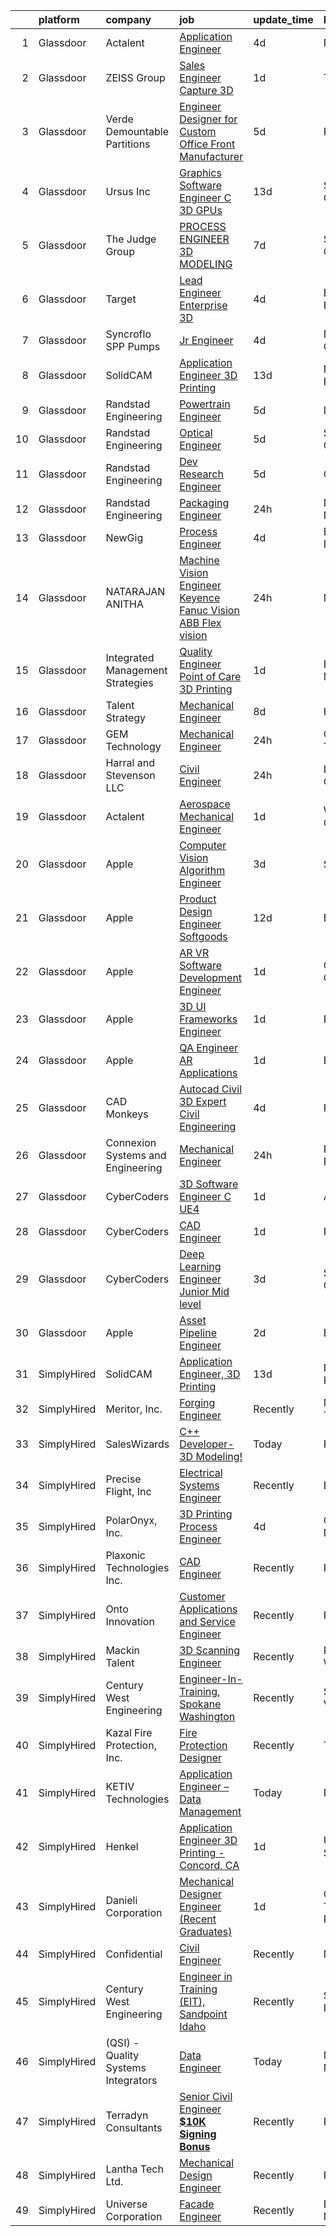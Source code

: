 

|    | platform    | company                             | job                                                                                                                                                                                                                                                                                                                                                                                                                                                                                                                                                                                                                                                                                                                                                                                                                                                                                                                                                                                                                                                                                                                                                                                                                                                                                                                                                                                                                  | update_time   | location               |
|---:|:------------|:------------------------------------|:---------------------------------------------------------------------------------------------------------------------------------------------------------------------------------------------------------------------------------------------------------------------------------------------------------------------------------------------------------------------------------------------------------------------------------------------------------------------------------------------------------------------------------------------------------------------------------------------------------------------------------------------------------------------------------------------------------------------------------------------------------------------------------------------------------------------------------------------------------------------------------------------------------------------------------------------------------------------------------------------------------------------------------------------------------------------------------------------------------------------------------------------------------------------------------------------------------------------------------------------------------------------------------------------------------------------------------------------------------------------------------------------------------------------|:--------------|:-----------------------|
|  1 | Glassdoor   | Actalent                            | [Application Engineer](https://www.glassdoor.com/partner/jobListing.htm?pos=128&ao=1110586&s=58&guid=00000182aa9d284dad893fb288f369b1&src=GD_JOB_AD&t=SR&vt=w&ea=1&cs=1_f9bbbd2b&cb=1660719802857&jobListingId=1008069385742&cpc=7F6F94E2229B3AB5&jrtk=3-0-1gal9qa3ojflq801-1gal9qa45haqh800-6c4d7a659804d311--6NYlbfkN0ChYVx_I3yfZ_JDY3EFoivtqvi_stwnZ_kRt8Dowt_l_d1ydueao4NE-oUleRJ4yhiljLXoiEJTIREOz70tyKGh7ptnn1O60egI9KsPrliNH6r7NLU52GsUt6_Q6Qwy17LUXZNjXXpwJORao0Mnv5bcq4ifDFGfmTi9Rskgx5zI4KDEjPHnLXW0QO2BkjqjwlgSWeLe1JcTfb-mdLTtgq6JN34ADE3ONIlpKhaUiE489g7d2CF_dVrz04xhMvoN9_MeensZiirnfRPe6QhijzpJZNTxh3jAm9lf-VDAa89a2Q-Z1IA9D-WemTMZ5bLa9Nht077zYx1QUdDlhxGYmNtuFUFpJ7WbASMaLly5OUZqvro_HQdike35xYqtjlpK3s9Rory5BylYx7eHig6bC8fmY76KrZAuoEGkbua9mkHzO1aoiZWJmHYmRAIvCPCsOZM2pegrwLrcPff6A61EH83BMv_E-CAXGmMfgFArr9wm7YHyBSpnl6b7Y_s5emfq92JKdKVpdjaPnf5-RM4_EHxa9XDFL4MvI_kepA6hZjoe-h17tBF-UMSSmsexXN0YTWu8Ge-U1HFTG1VoDry59cOaK4ZwDGVf7Ec1_cGGiMsyiVgse5bWkgn-d5fOamJZPBLGt-RpyTFOuZkUDS1ys3CA-KKM1RfAoXoH8IimDAVCxpZ-F__w6gdd7kgcwXgTOcRRPqfXyumnNNZZntl-fmgMtVRLGCOC0a_0oVXR-OrxkJE5PTta60N3wSjU6Joq7FGWJZuVoc6CKgenbQkemEUF8U65ixJZNRAN2SoT4gIM4iNgPdB5056y7BcIN7HXIWVHH3BLj-RcdBP8_gfSxhxT347Hcf_pTgQV0FGR9pUdg95asHyvC2YToajbwI21F83UBadrGxfFTCH6nTPImzg4BLD98oUXDC1NHbcUUsT2jRqZIlGzGarfIi6rCU9quBY3qmpyR-OG73vdtGVGM8MLdIy7l4aewks%3D)                                                        | 4d            | Novi, MI               |
|  2 | Glassdoor   | ZEISS Group                         | [Sales Engineer  Capture 3D](https://www.glassdoor.com/partner/jobListing.htm?pos=113&ao=1110586&s=58&guid=00000182aa9d284dad893fb288f369b1&src=GD_JOB_AD&t=SR&vt=w&cs=1_96bfa9f5&cb=1660719802856&jobListingId=1008072225915&cpc=8795CF9063CD573D&jrtk=3-0-1gal9qa3ojflq801-1gal9qa45haqh800-779b7f099bff8094--6NYlbfkN0APGjrfuLgE7GmOqvlNb-vrbT_Hjdj5DhKxRQaYk8SXBnmOwZaoUr917AJKcF3O52uWrXQgTSbrQDq1KBEmknIRGWIISe7kk4P_2P3BNWOElEeReM4WbMI_AfjcfOvnrpX_QCCmVXh5iLkwprkLHYu9MPmjCrf0FwUkUD-w08VQ0r7e_CBzl_FO-W4bdW0hyeGsjmDvcjyI0m4jO1OK56_y928Rvmb7frQLjtholc7kaM5K1Ou26REdDyBK0O-Gxoo3-oCf0Lf2oeaaSc6BWxd2B4Ay0CVkAsvf7lxzYJp7Gf3tifkGwqg7carO3AkMWko-4D7XTX_VOzp4QkR80WD4mSbj7XEo1F70WrNMoFIZIbIyWIo1pxiWoveUZq-7Eo7znCepQLRJ013Nh_IwJW05GMXvOlUFPk0AYUqRnej2ltlfuvgO41qfYv6Lp5wO1ce2OMqZ6GQGsvgxOg6qaU8YXcnygluIWXMBscbiOZ0nFEN8M4sJZ4lx7ClY8hVKm4X5Ir8YHr8-Bg5-d2haWXiXJng2r-_xQxC7Ho9CYK73bzYd4cMNpDHBU9j5HEgsr7E3KtBwWS7CLrmDA9DsF_byTmYWZyidRckRUlKCId-jBcZoBT8DxvG_PjMijiivMBweH-s_tNdu1w%3D%3D)                                                                                                                                                                                                                                                                                                                                                                                                         | 1d            | Temple, TX             |
|  3 | Glassdoor   | Verde Demountable Partitions        | [Engineer Designer for Custom Office Front Manufacturer](https://www.glassdoor.com/partner/jobListing.htm?pos=105&ao=1110586&s=58&guid=00000182aa9d284dad893fb288f369b1&src=GD_JOB_AD&t=SR&vt=w&ea=1&cs=1_6df4fa2c&cb=1660719802855&jobListingId=1008066916267&cpc=BFE8C4BF51BDD557&jrtk=3-0-1gal9qa3ojflq801-1gal9qa45haqh800-c4feb55d1a32ec75--6NYlbfkN0AtR68e5gWpPxoovZgA7Udo-dcymoK0NpHFMpIgh7LYz-wzErHSXLxgoPi-3bu26k7Jzt8L4H7IQM6FId_5_o7pjQhjBhu7dLSo3MtBYKjKXCPzVCYTrxnEcJkO5J_MPYKNWNPD24YzE7aoOudi0F95sk9UIQbq343oj7RNfNb3ySr3DAu3vsOImmzTC8rdXwxfPGWt668ctvzAHtjMHO8lnI7KQupEgj1XVMuZGqj50CZ-DSRDVYkzu31Gto91QHue8G07hJnhfBaqwSqhpLZIIFcZ3SjzZOlY8qNiBpajpDN-E9dc7yRny8oT4ge-iq8a0jeKLZG4AVsiia0gt_XN4WvL_rerLcAXT3-6sCaEASaFLxhz2w8LApKVOBJRjwawJO8b20GU8q4Q-ospIjwBNgY4Asd9EUHMaDHtWE2JZQ-rRK91csSl38EZeLWZj1U0yEHf_IiPZTy4l_e7dad8B0Taujh53UNtF-y6q5GePLnH5eJC7zYk2tW-tS2dGnSkcwS3LnRdTQ%3D%3D)                                                                                                                                                                                                                                                                                                                                                                                                                                                                                                        | 5d            | Remote                 |
|  4 | Glassdoor   | Ursus  Inc                          | [Graphics Software Engineer   C     3D  GPUs](https://www.glassdoor.com/partner/jobListing.htm?pos=125&ao=1110586&s=58&guid=00000182aa9d284dad893fb288f369b1&src=GD_JOB_AD&t=SR&vt=w&ea=1&cs=1_198c7540&cb=1660719802857&jobListingId=1008050504523&cpc=FA84DF7EA1EC2398&jrtk=3-0-1gal9qa3ojflq801-1gal9qa45haqh800-488ba15c60098db0--6NYlbfkN0CT8vBT9H5mqECx2dfLV_FONLPDKpIRssxVwtj05Tmm4rA5I0VNOPdM1oYsK66ov5oeU1vn-T2BI5OAKh8JRKFzz5qvhDXBk1Fd224Snl-7xmF9jigCrpQgu2BwJ0PkpR8F8YAQGm0Rn96PN2pKY_0dv6dVbqAar2kHk90iKMuD6ieW7FjjCp8CXiQ6xcV_aYwqHxahisbQ_9Wa-dGkN7M8ai9pWuIyJJ1R9qXfivkZ1VYj-9TpRz7xCVMvbIG1E06zg-KL1ql0qMN8nsrRVqS6PttteKKVKWB_Kbav4jGRTM2WvAgw-gbqPycPF0slLFowMQvJ-_GW0lZURrsKCJtGurlPJTj9AqTA8dHVQEWWiR-hcoHmlaAmgNBgjX72Os0SeMlPMjrISAx2lKw-WglwtIUBYKTSrXsaxZ2nwFhmFYNuopaGEX5sNp7VQ2-xqYH15T8Eu8_wya8j9U06GBpeRBd149eB9BXKK3559gaZMv4EMHB_EClfRRr-meWl1q24sNF2v_I65pJmAr3L_PVYhGGoqwLepdQKZyEv25Z0hcvCCOUfpIE6Hp6pcfTKLMVFh7BelmAyNN0GwFM7_tD6lH8N-lqif4nRHRjodiByNfZpbSE8iPwGgw2fAQVs1KAWCWLOCFm2LvK8kjB3jVTu9gsfuJm_Evhlhq38ycNPFW17HYqG3EOBXYU_XiSlTzxozVdWrcXJhh7Yilk0FIMIZhh_M7jenuivMW0pl4vwnYrWp2efxfnbi06xGd_xyrXCCnyIiRlyROxsr_0bHvqIi671Y405O54qU1GH4Bv7nKhHZE4vChlfbla_eIBEr2R4Tv4trj3jouTmB2hBjOW6NxR2a4sTPKUYXrDGS-TA6TjeRLsc0j6TbeuxKfkaYuBoRGmUKjWOPMZtk4rzz1CgbEv7htr2cHQ2a4Q6qS4BPDNCoCJ1woVBvnSbDg6n-zN8KoQ6T7y14BTnpbCb53Cv3VdpROVv_PkBbjL-t0xDkS5U2Yjt7Xthey5j0nXjh0U%3D) | 13d           | Sunnyvale, CA          |
|  5 | Glassdoor   | The Judge Group                     | [PROCESS ENGINEER   3D MODELING](https://www.glassdoor.com/partner/jobListing.htm?pos=127&ao=1110586&s=58&guid=00000182aa9d284dad893fb288f369b1&src=GD_JOB_AD&t=SR&vt=w&cs=1_114b1f85&cb=1660719802857&jobListingId=1008062114923&cpc=F41FEAB56D215062&jrtk=3-0-1gal9qa3ojflq801-1gal9qa45haqh800-5a8886d84373d25c--6NYlbfkN0A7x-n0hrtbZSjJYb0NGaUz1soGATkHnGK52OUpcfWH9ohRnkX93QYXMKyxWjrEh6dUt3bSlpdZLVcpIoo3zS7aZQftpvd5RDoA2kXYli-mwloPVzGy4FmsCrHeAAz-Up0dfkHJ7LuttWpgFAS3anwbRfNnrnwBGJmu1FcAxjR0PS4bM6j-_RauERDmXSgZnOlmdCTfmxl0HgzeCGt_DFRupHGOBGzx4dpY8ov1-8EIG9f_7aCV-n641OblS0lbmE1mscQZNj8uUjMfsiQhdo-B-90-kyhQRAJTQwbUXkZuarXwx0RLHjgC-FQCc7egFtLIzCZXbFIp-nLgwPKeewJQZdYFPdqn-R150TmD4hHk6bi_tWo49ufxS02eLPVWr2TZJyp22j78LuSvEBUD2Ml-Dpz_WVFcOYW_keI3dnhYaDhCjVF_LCxxKNgh3z5l7eTa_6_3Fr4mOzwIYGokR9I9B2gGgm4x-R7Tqp1_w_8UGTflqx0NywN_xG42KpHC1HNQgtpSnKT9jjrfx_zcVqDhxn_Tep_glJSq-D2zHvNH-Yi4qxFr_V4qtwjHC2wPbMRDF1bEHpkqbw%3D%3D)                                                                                                                                                                                                                                                                                                                                                                                                                                                                     | 7d            | Sacramento, CA         |
|  6 | Glassdoor   | Target                              | [Lead Engineer   Enterprise 3D](https://www.glassdoor.com/partner/jobListing.htm?pos=106&ao=1110586&s=58&guid=00000182aa9d284dad893fb288f369b1&src=GD_JOB_AD&t=SR&vt=w&cs=1_46b9cc11&cb=1660719802855&jobListingId=1008069146475&cpc=7E69D0A57279CD4B&jrtk=3-0-1gal9qa3ojflq801-1gal9qa45haqh800-3992d1fb8ab91c66--6NYlbfkN0AgONBeCfCTVljpwzR96jFX3mtyFC--n153CYnqiKkqIbEzGownH_L0_wgVvmdp1a0UCKt7E4BCK2dbF5cSy_IXG3Uiy2bw4-zcr0ryoOsVIvCOYGO0C6egkpXSYG4ZMXJvaW4PqXTb70dbGapyVsY24NyPej7AAS02ZyTd6l7wg9UKOTcSf7bMjiSPPe_mVZkdsFLb-FcuxlJWeVFNd7fM-ZKlS8VdDdD8Zh9RNILO98Bq935u24DZt8xfH--6jRYJcaRe0roLsSKbwgJhWHYY9NxRk3dRvgSZr5bxYHOLcTUpc5UoiBkalYmk7Q8zkZvDjCQ7KB1KhU2_vTMjm2zP68oiB5A4OriXb_VgzoXfBM2XAnaTwiiuE1F64z5PF1ec9JTOX2HaAfNswf217kERm4xZpP6pib9zRRyMXz77ogcpMI2d0_jdoqxTQwNBT-g%3D)                                                                                                                                                                                                                                                                                                                                                                                                                                                                                                                                                                                                                    | 4d            | Brooklyn Park, MN      |
|  7 | Glassdoor   | Syncroflo   SPP Pumps               | [Jr  Engineer](https://www.glassdoor.com/partner/jobListing.htm?pos=114&ao=1110586&s=58&guid=00000182aa9d284dad893fb288f369b1&src=GD_JOB_AD&t=SR&vt=w&ea=1&cs=1_d21a1b7f&cb=1660719802856&jobListingId=1008068378442&cpc=61B26E8FEFFA679F&jrtk=3-0-1gal9qa3ojflq801-1gal9qa45haqh800-2e31148472a3dc7c--6NYlbfkN0Bv58fszDm_sYyMddEpubt80NVzHG0JyWxShtKvOXt-2OoHJRzc8xM-14-INNLNWOW4VjncMCEcEdvvJkxL0hcS5A2Bhh7Duruz6eve-qEkvhuiwmWXJEHFWmjGXIIBvwWLQTkegNhVp1NIVkO1bgiwAsW7wsPV1_ct9yDwjjix4xei12bS46gHcPebTUWSgSvb3hsRN9UMIPh0zL0ZqKMlwauguoXjgDUEmrVXJEaw4OnbjoJv64VW_sUIM3f_LCIixrGkG_urHwsMjFV2m00oXDu7cphmWzCufCsJk3gbcaIHgqv-rPqRjbtET8NT4uBVreypsHIpC5xMn9g7ICmlp_-Z3Gz61UsAWYAvezMDf_9qHTXSSAtiTaszAObc9ifCaezyN_lJzFivfbduYDdom3aw_bAGUJPbT6vmmiYpDUbxJem4rxPIrjbAR3nEV2HTJh-txBBhIaetkZ46_EpgIssdQYEjzZJTTi9lHihPJOplI4DRQ4uDU5KCY2dPDbg%3D)                                                                                                                                                                                                                                                                                                                                                                                                                                                                                                                                                                | 4d            | Norcross, GA           |
|  8 | Glassdoor   | SolidCAM                            | [Application Engineer  3D Printing](https://www.glassdoor.com/partner/jobListing.htm?pos=101&ao=1110586&s=58&guid=00000182aa9d284dad893fb288f369b1&src=GD_JOB_AD&t=SR&vt=w&ea=1&cs=1_bd8aeeb7&cb=1660719802855&jobListingId=1008049766138&cpc=C5C93DE40C8A001B&jrtk=3-0-1gal9qa3ojflq801-1gal9qa45haqh800-c3e8605c69e74327--6NYlbfkN0BTT1lo8Jwdy_hu5PBsWOg-OgEs4ry3bvHurgSPaoaOHGj5HGQ5cg8Bp1Dl0V3rzoPPF1PuXcpIsgmiU0Ny47pMP8Cme3XF1CCt2BJMoo0Mph4i7yvwDNAg8C_E4KgkIX4lrQWY3th1FmngrhhClorhGYA6mBcWVj6GJtGluEKBs6GcUoY3N-0Ht_Zp6nUDE1b1DfmhYV7fbpoc1OuujUg0Hr_-ptW0YJzEfKJXGee5LUPTw1Au2C4y7zvvl19b-FUT_gnTH95mtf4gFRUnR_GRTmCgWh9zFRxgJ9t6KkxZZQAZBCIKYvIeg2aFB06oyxQtmlTm_b97fB0UwDtSeupTVPq8B87IpE7nMcNmya-poL6le0kG3_IlAGvNp-1pLUFkBZanZXPyKoc2srN-J_H243mK69x5Zb687ZmEKDthDGOFgMFP1WCHF7fKd9AQ1ro7IGwwwRUjYXMZgh6L7d2bPNBi67CYANOuLX81aey03A3u35_GmagkSaE7vHEWAHialyWYrboYZbgbvxL9TAas)                                                                                                                                                                                                                                                                                                                                                                                                                                                                                                                         | 13d           | Newtown, PA            |
|  9 | Glassdoor   | Randstad Engineering                | [Powertrain Engineer](https://www.glassdoor.com/partner/jobListing.htm?pos=120&ao=1110586&s=58&guid=00000182aa9d284dad893fb288f369b1&src=GD_JOB_AD&t=SR&vt=w&ea=1&cs=1_46dfdbfb&cb=1660719802857&jobListingId=1008067020772&cpc=42BEC95245890617&jrtk=3-0-1gal9qa3ojflq801-1gal9qa45haqh800-659b2d4b5b13cc92--6NYlbfkN0BDx217eft1lC7uqItkaModCFPNh_e0lnHdKkvEJecXwu4gIqA7CFTnXnpT3oVx673OvO_WGonPGHVPOZyd51U6LPLuhi7MoDUv-17zbwNHM1hXuaetG_vYEz9CBzTOH4W0OO8__PlGLrhsLCpGfocHOrt8gpL2KlEMz9ttRsK8pvDOtJ2rfILGlO0hrT7Tc5cyktxh-kxzD6a_uWU6BFlOIk_0LyABHbm5kKeC60AOI15JEA2CYQlvSpNrkhxASXC2IJVjfPOkD1wvmQBHj-nrcbkNCHCGNdHkFPIaMC4awK84uq3Vtbme8CypxH7CAYZYbDGkJDczCS6sdzEau7fRQcw31GZa6wBNmauIjbh8e7KG-9Wl17QuANGJF78hpb2IH0T4hWmM7qcCNu1ti2fmNgESvNRu9cB3ohgfU-wMVpeNH6zDu97TIHHQKOWr3VhXmOgmB8GD2XTgwG5CQa_CpSt80uzAWLPcDGQR-sFHgJ0-thJf6ngIWpzc3Gg35aSxVKPodd1jYFSByTVbmHYimfOMWJLmKTP9EwFYuugeNWvanm4NQuA1XQquvIH41HgCARGFPfWP8CD9-Ch3no7ipE4xlwXmUeME-G56bQi1E2en-aGiHDLH8BGWk-JiIZs%3D)                                                                                                                                                                                                                                                                                                                                                                                                                         | 5d            | Loudon, TN             |
| 10 | Glassdoor   | Randstad Engineering                | [Optical Engineer](https://www.glassdoor.com/partner/jobListing.htm?pos=119&ao=1110586&s=58&guid=00000182aa9d284dad893fb288f369b1&src=GD_JOB_AD&t=SR&vt=w&ea=1&cs=1_5f996344&cb=1660719802857&jobListingId=1008067296415&cpc=3DB599BF2F4828F0&jrtk=3-0-1gal9qa3ojflq801-1gal9qa45haqh800-942c836f6911c914--6NYlbfkN0BDx217eft1lC7uqItkaModCFPNh_e0lnHdKkvEJecXwu4gIqA7CFTnvSYR8MShG5YpdercK2pTZVwr6k_N9NkKEJ0ovvO2_btxunXZo-wlOLtKjqdYv7BfGXcDd5c2HAzMOwgMyTbgzgj2GObx4gFtNdXpjc1rjoa4XAD11YHNOrANY6CyEVcoC_bGkyyB4Wg8R5Wpj9rHiBLc-VNDrmvR6MgF5rzdkmyxSrQ7FEB0Sw6bTr5dOjl_nyVVrkOExrMYZNXThi7kJAxy7Nlh-ng2W_FSxsw44Dty0jZ_GUwBbV3kBGZUWD_4eeD8iUO_-B4S0OQNM5Ss2lP70EC2ATAH9In2w3wP9CjLIkWNEUyZeFm3B7BB3Jt66nM8_1KjEhlAigzSdrwqkkGZEPvBKC6iunwN_3iCzSddCt057lnuF1z-nNfbjbqUoGaDN9kjayiREzP7Uc0rhZXc4GvhTATN0ms-IDTMVNhZIMRX3pjhwIIxfu_ieAePwUYk2GgpFOm5rhgOp1wp3nzz8xCq4WsK6UsfkGl9CuN6NquVGJNcjH3HQpcxx579fhMn0HGlkPfgej7AjjR1w2aBzPidBS2mGT4FZD0ODKSM2wEpkiL8kIjGgPr5KijyxzRNyYWx5Yo%3D)                                                                                                                                                                                                                                                                                                                                                                                                                            | 5d            | Sunnyvale, CA          |
| 11 | Glassdoor   | Randstad Engineering                | [Dev Research Engineer](https://www.glassdoor.com/partner/jobListing.htm?pos=129&ao=1110586&s=58&guid=00000182aa9d284dad893fb288f369b1&src=GD_JOB_AD&t=SR&vt=w&ea=1&cs=1_0ff7b193&cb=1660719802857&jobListingId=1008067296425&cpc=D2F1DE17EE1F43B9&jrtk=3-0-1gal9qa3ojflq801-1gal9qa45haqh800-b5e70e5476ffe210--6NYlbfkN0BDx217eft1lC7uqItkaModCFPNh_e0lnHdKkvEJecXwu4gIqA7CFTnvSYR8MShG5YpdercK2pTZQ_j-Zu9IBtCTyPZegi7JFGPRvKCQ5f2wag8Nwf2q6jjz3yK5OvwZugOGgnoT5HN4EbparYx3BHRBOm9pq9emzXcj9W6wth-PQSfjYw38lcO7Mcz_leHt0PBaJRM0IWc_EsSN4IcXIt1UlQv5omswq1tB5Fbwj6LtZ314wnY-NjwzWPqYFhkCuwCtieHgOs-U9GBgqiGqMi3FPMn83Fa0tKFf8cpeo9E8YaUTAsPAGlsZLLeJI9nWh9ac9Luawd8XdOQYs0vXYIksODo1acNTcJJZj0xqDA-tgehOc7ReTevBtOzDUilVpa4kU3hB9wh6QCact_aKHC14NpHhLP7S-cJSN0meS8mCc-rVs_Pt-RKEjFaxY752L9WpzsXPdRWv4U7S-nKDffANmW0_GS6S4ZdopHXTwgOU130A-PkxFlsvRmxf2GqrwriNqNLl-Zl8irUqqAVoSTLKpi2FAEJ9oeGl-MOwWi9QBg3iGboF_PfqoUibJlUYwq8O6xzVPWVaUs286kRC6c0e_41z6B8mYIMPvc0IFbdo5l3frFBarXZ2Nwly9BoI3VrYN1-7FyVbg%3D%3D)                                                                                                                                                                                                                                                                                                                                                                                                         | 5d            | Clayton, NC            |
| 12 | Glassdoor   | Randstad Engineering                | [Packaging Engineer](https://www.glassdoor.com/partner/jobListing.htm?pos=122&ao=1110586&s=58&guid=00000182aa9d284dad893fb288f369b1&src=GD_JOB_AD&t=SR&vt=w&ea=1&cs=1_b59104d2&cb=1660719802857&jobListingId=1008075217131&cpc=1FDE87803EF93CD3&jrtk=3-0-1gal9qa3ojflq801-1gal9qa45haqh800-af5028c1cc451e5f--6NYlbfkN0BDx217eft1lC7uqItkaModCFPNh_e0lnHdKkvEJecXwu4gIqA7CFTnXnpT3oVx6711Dmi-Nd_B8pVyvQ_8maV0Wsszv48WYPQHznZaDVALyoHbfG9xqlYL0kW9ulR66vc5oi51KuHTN806TZxcK8Z1f-_ZdNFPb3Q3SJhwzqdhbNoiAjoPFvSfclnHwL3ZGbee_aXr9E-5S0xRwWHSTbIwW--o3If1NwnWEIRkmZ9_qD5ykbpwanPGB7NTtN1c_PGzHoD5vu_AeGhjWKx15wdgsZwApOW4tHJJnSP-LlfL_DpWCB6U9FyrRRyBM2mjpDVDwjo-pk4VhBeYMAqZCoQdXqv91-37ZDqrfXhKVgtMRxrHEM0cW036RPEGOWx6-sRvT6b2Yhtju-OoVroXMp8yELnl7Ce2UijUOuc2xPaVm71dQ69O97j3xkqzX_7cHGItVMjYsXec3HPakRIMWEEySwDMbbaFTE677Apa8oJCg0edu-24fbRnx54c5g8I6sjS82zw4ilE4m-CsUkgX-vKzfhoGUbCrxZ1enMQoKSnkmkX8gEiaY_RHTSUSMCHzUPz86ebNGVgOnSDmzJ18bR5QXGYLSF4T88dGoSolQNfMmJ75ov8XwcJDyRyIAwrLqL7u-tmmmYkkg%3D%3D)                                                                                                                                                                                                                                                                                                                                                                                                            | 24h           | New York, NY           |
| 13 | Glassdoor   | NewGig                              | [Process Engineer](https://www.glassdoor.com/partner/jobListing.htm?pos=124&ao=1110586&s=58&guid=00000182aa9d284dad893fb288f369b1&src=GD_JOB_AD&t=SR&vt=w&ea=1&cs=1_25b8f5ac&cb=1660719802857&jobListingId=1008069478720&cpc=451933188B21919D&jrtk=3-0-1gal9qa3ojflq801-1gal9qa45haqh800-0f8b43917e5a37d6--6NYlbfkN0DMRWx3dxQwEUy80STP2pDlM0S_bnaKySzJTmtENEPEW3GrnwDjkmeNwP_gM4-BL2EgrQ73Unm8keria7gYLOPtkHhKLb3uDB8jHNyNcGiPLkIZiuzPeTOc1mg9_UrrpYigHV1ImqAHfOlBlGFLhZ5yRCY0gy2WwSe3EfIgSxSLjQttQ_zJ8Q4vv9ZM4CtoqPqDO9NnzitXAnWjg0MU2zfnkM-saho7_p0bJFv9hyxAvi39VZ9Cwb8euyy6PYD5tabTwdXWS5hlODsHJB4_lDFJIwaGL1tuYyVPZvYf5HMIlri6hoDgyMbf7jozLwUfvnYj8aAG9DpFhtESO7hsazGv56bw2KSfqveF_F2XnTd8VN_SukoGkkEwICZrRNQi7eZbVhYGG7x0gMUW6epGE7ZZnDm10U11hb93C8UNoDWbjGubhzyHk9G1wksVckOqYvqw3namceIaCqh72d96GIZl4exh0l6pYkuN6YB1bSdcugk5TPu-rO3dsiCDTKD8cI4jb00iRhcieb9PxQoZoOBsO7iyLf-b10vFjcCDGxzPWXcnI8baFwN5mKk-x-bflZ_OKsVNgSD6FsqqD5L6m28XYuQRprjqUfWX7GcKXaSfVyT71EU25xAkrwpmDnLlw_Uqx7loGoTtTqFtMsr7F7G29NPjrBF4BWhwMuA5tBwSbQv6ZDsZ_8LSVdyrKYEN1zKd9Jt3Qn4SgrrOloYamJI4CKGquVvM6iwSIW9OPyKevIhuoMutG_JSqBznTjHU410%3D)                                                                                                                                                                                                                                                                                            | 4d            | Barrington, NH         |
| 14 | Glassdoor   | NATARAJAN ANITHA                    | [Machine Vision Engineer   Keyence  Fanuc Vision   ABB Flex vision](https://www.glassdoor.com/partner/jobListing.htm?pos=123&ao=1110586&s=58&guid=00000182aa9d284dad893fb288f369b1&src=GD_JOB_AD&t=SR&vt=w&ea=1&cs=1_f747391d&cb=1660719802857&jobListingId=1008073882521&cpc=E773D000C9BC26FA&jrtk=3-0-1gal9qa3ojflq801-1gal9qa45haqh800-373f1f2882d856cb--6NYlbfkN0Bz5kkvlaS3b0aS7s03RKw5iFZ7caX6dlG-gGIkZYE20LqgEVIHP5Jrqk7yiAD7GiDvJv1T0gMlP-md4jkjnbImyfUZvH15FCx-uXnMpI4Tec61HvKUKBGvMj9ISl2PLbsqmsJm1KlmqYjQsIyhlTEi54ZXGfDvQIBAnRR5UeYovV3p1eIQ2iDmSJN5DBrCSNRqWRsBkPdEqjV8hsF5CK5y6C6a08R02BrxQJ8LrCLuEILegz7-i9a-rXfsC3mSeryOqsBD8jL1nk5qayGqLCiinNOVjV_5rq-AvGVCH_GOvJc9GQe6rsK5nDuZjUNRaM1Zvn677igiTd4OvbAyTmt0FVz4FvN36DSZAYWdYXytqDxL221rIjYuBRTMRbfqA5dUxPZ-6HhDdDLbNhC7xrKMI7zs7q5nVPhuSp8xGM_mndulTyS7rnMHQU2s1HlUQEADiNac6pXzIVbWwoxel8tDlpMW3-hWQEtgRPDY6JWoa_7W36KzIgqRKlZFKybKtn4pohQmjaXs2g%3D%3D)                                                                                                                                                                                                                                                                                                                                                                                                                                                                                             | 24h           | Michigan               |
| 15 | Glassdoor   | Integrated Management Strategies    | [Quality Engineer Point of Care 3D Printing](https://www.glassdoor.com/partner/jobListing.htm?pos=108&ao=1110586&s=58&guid=00000182aa9d284dad893fb288f369b1&src=GD_JOB_AD&t=SR&vt=w&ea=1&cs=1_20f347cc&cb=1660719802856&jobListingId=1008072095466&cpc=8D52E76475A7E842&jrtk=3-0-1gal9qa3ojflq801-1gal9qa45haqh800-269d6b97878c1094--6NYlbfkN0CM8fbUATcN0KGJBcgZTTv7eKjyk3x1n_-nH-hPfuOrx_NKHZcnCZ232IXz8AnLj_TY7fHBxQqvqguSukvQhYjVG-qDbewbI6ASX8aK1k3rJTKKPgWN789tsc6DMpDq0TawMS7sqRViZ2bXUGQgbRMx4zNK0v9bYzldRpJOkGWShO--juGT-h4d7INlmXhGaBVZ8Q3o1KnxlkeNCtjt1cmuBE-aX076s46Oc8XTBTVidC7hVy8XJL2dhKkNA8OyaLZNyNe4VxyqIAdIWfhGETp31vtNkPbPrNcBoOWpYyyPRS4ZZIKWytDPs_e8H8z_4ZLSJMHWUfCq2d_aluVk-FnGjeLWLZIrPzrql6VKgYX9ADiq9JUAfXK83FUIFP1AO8AcWdhPnjOkfz-bW_KdtIEz6saA8s5Aq116OtO0XX68TJCdWGzqFoQ80DnPiAsjEBeQudPAznVAzig-8rjoz1DEqld9IiHL6PhQdQuhsJsAuPXsgDpSCAcGhwwn1pU6jgrONu3PBhHkTkIN4ig3eYNN)                                                                                                                                                                                                                                                                                                                                                                                                                                                                                                                | 1d            | Bethesda, MD           |
| 16 | Glassdoor   | Talent Strategy                     | [Mechanical Engineer](https://www.glassdoor.com/partner/jobListing.htm?pos=117&ao=1110586&s=58&guid=00000182aa9d284dad893fb288f369b1&src=GD_JOB_AD&t=SR&vt=w&ea=1&cs=1_f5c42f66&cb=1660719802856&jobListingId=1008061249441&cpc=AC285F3A3ECA6BB0&jrtk=3-0-1gal9qa3ojflq801-1gal9qa45haqh800-3a8a78682d345bed--6NYlbfkN0BCOpYIKuumQ_Uy_OYh0Ev10okaePikfGeAKZFFiMuRZHCL7K2ltfYdKLVzUjmbHafwn_kqXZ30dl6to0qjV1_g_wr-r-TRnhGQPad1xlCufDOy_ufnatg9lF5OyewuCogS3Q593bcE-XR1DMASvXLc6cqfq3sASVYXKOs-KiOIX7_U2xN_mFJ0TyFuPOUGzKzFGLcKGzNXEpiOx1N5m49176W1zLpfcEJzsmXVoPzQBwAeggrsOnUduvBA1wxfdn0Sg5Pew7BOH9UUrPlWkcsvO94BfrFon9Yc-euCuXK7I8FOiNlzD0SMek5VHE-pIQ891aMsTxF_ig58_VwP_56CiVdZERALfY7_KAe6WGwj2h2bJfeuXvEZBlAgyKFwQnPdrwpmLN1gmiTpCSNnj22CXVFZIzOM7g03vCHpBZKq56Jb6-RaeMseXEzc3rWSj467PduUISQJ0YTTiwzjjGgKVyl8wQaa9koF402zSNa65C7vF0MAGfT_ZL1tEiy-AugvgeA7hrk5fzPiWQCvySg2lu7418z0Q00%3D)                                                                                                                                                                                                                                                                                                                                                                                                                                                                                                                         | 8d            | Holland, MI            |
| 17 | Glassdoor   | GEM Technology                      | [Mechanical Engineer](https://www.glassdoor.com/partner/jobListing.htm?pos=102&ao=1110586&s=58&guid=00000182aa9d284dad893fb288f369b1&src=GD_JOB_AD&t=SR&vt=w&ea=1&cs=1_fa0c7be7&cb=1660719802855&jobListingId=1008073478243&cpc=4C8E2822ED533607&jrtk=3-0-1gal9qa3ojflq801-1gal9qa45haqh800-dc17c4634c280310--6NYlbfkN0DlcaguI4sweZRKJTadbViwUmuipadyC1IVR7LlJxAnY3ZOe5e_slvkrj--CbdG1yHmueiaOiO5m6JhHGt3MBt_gD-jsT5Pv9yYISAUjmuyXMs8KktX9L_xmnjaietQkAoIj4-qEVFYj4e3IxXKp4molBxchs2xhl9hF_YgsztjdnLjghBPta7XJvtJ7pys8puI0x-e2tXVVjPXsQUTtQs2uw0Qir5ltI0hALIqDn_ZeB4kYiV6Zo6nTZnK4804ZPVqXrqfvuMDlHe9DuMPcZtSordEAtYQwxJJ7nYOTa1HFkZvp--aPWO5WIjPrXu7dskJKLoKER0nkDbuntBhrpoCwYOUozTiz5FnwoQY6iAJCx2KZM3GHnB-CJUiRm-VuQUG1NTG-_SXiykGukQG9dUBMKAVo1ZCIvW02frAOsELILRbbEqM95uJwK_hhk7-OdYD-GWBrRLpcUH2pElGgqr6bMYspeYsElbaPUqpLJtPWgIwguSrfrSb_elM6iyOA5zko0DJeKDSN4q_ftT6xmeG)                                                                                                                                                                                                                                                                                                                                                                                                                                                                                                                                       | 24h           | Oak Ridge, TN          |
| 18 | Glassdoor   | Harral and Stevenson  LLC           | [Civil Engineer](https://www.glassdoor.com/partner/jobListing.htm?pos=103&ao=1110586&s=58&guid=00000182aa9d284dad893fb288f369b1&src=GD_JOB_AD&t=SR&vt=w&ea=1&cs=1_af7adcf9&cb=1660719802855&jobListingId=1008074170907&cpc=FC4EF002566A9691&jrtk=3-0-1gal9qa3ojflq801-1gal9qa45haqh800-6af8d7a123621f5a--6NYlbfkN0DvsjCMiXHeB-g6mmFe5qob8ajTDvo8I8MO0ga06RWs0DGRihRoy0CiXr4-c2yNmfrEN-xZ4jtvc1hWkrbk8bTKt0x5IpQIRsscf-hv14P1pjxW8fZLHisNf-V4t724VTRj4XMZH3zLkJoR8RAyzyav-YcXunmyvoYtsT5Jp8I6clU0VVGKjWunPKi0M4eVD3pbwZRzK75bDx0ZdbaRKLen8hVapuwcT3x490w-TGuE53_XMpucoFOqTsD-5WnwY1GQEq65Aeud3ZoR8Fq-8GzJO7IuX4ZWJTRL5nAZ4aj3AePYxkUc2acFEXe3nWFNWjAd60wgvl7jg1aV-jYcPz5GoZN3Uutsr_IbLw_FcYsBMuVUWfWzv1eNQO9hHsLGV8Qls6a4Ml_3OHnMsjnlc6a8B75aaNXFmR9FrvKf1B8Lr5IFmGELqu3N3PWDDAW0r_FBQ1guMUcAd-KY0NyMUmtmZn2iKCKpaC000bdkg5oB044mg7mavMs-x07IyGiJheKyEZVruXpeww%3D%3D)                                                                                                                                                                                                                                                                                                                                                                                                                                                                                                                                                | 24h           | Lancaster, OH          |
| 19 | Glassdoor   | Actalent                            | [Aerospace Mechanical Engineer](https://www.glassdoor.com/partner/jobListing.htm?pos=126&ao=1110586&s=58&guid=00000182aa9d284dad893fb288f369b1&src=GD_JOB_AD&t=SR&vt=w&ea=1&cs=1_b134f074&cb=1660719802857&jobListingId=1008072879959&cpc=FB7E4A1762AE5BEC&jrtk=3-0-1gal9qa3ojflq801-1gal9qa45haqh800-1ef2509861d8a344--6NYlbfkN0ChYVx_I3yfZ_JDY3EFoivtqvi_stwnZ_kRt8Dowt_l_d1ydueao4NE-oUleRJ4yhga3EuJB49BQtL2QQLSquG9pkOpP3ZVT289d7wNRs6afu_F_PxkWFEgQ46Lrik6vlcO7AO1sbr7EJkm_HOMon0bJxiENChefL0-_zEIUv2KpvYiL5WBaQMyfyEvXM7eq0For1atix8-VCGca8qwxUMmESslAN6AMSguHxbqQjQLEhXgXYx2Hg334sx9PtIhV9D96DEU5DV52hYLIBMmjycLy8RypKZEHxZyLNBqjbpPJsp9PQuekS9WCAxmow6OqXX2tJdd1V0B9BtIMExuQRUhIxzvMaqAUjs7HAYvDVL1o2jl94E0GfQFtbTy9mSwoK0vPGBKWvFWJ1w7azUP1p__HY80rwUcm6YZQULrgRUHPuZmLtDHq2-lqfTpIFqqrn4RXZgZpwgASvrNEhqIP2yJqR3XWQTMknx6MMdMWq4tPTesNH_RDZJg3CbwJrw6UkKslIpNrRdC68J2-lVkH1KbcxPImz0ujyQsa_3f29VjQUXR7cMKYFgqN3kkTluOwyd45uxdR4RHlgBHrLQCLG_Ye92g1-NWGG4XNtW4o7T9WukhUyUtiBNS8aqo-ti5DVheJEjcoVBJH9LA8BX0U0xqi8NFfJqz_Ep4gKQQ8pGPAlmP9_d1QNy8duC2pQhJRORvFVXdXg4ENgNgKYzEbBsSNVP8mGeNSSX7CHuwkDJWb2NmRfFbg0a9tdWwEMEdvY1Xwzegi5jv8LgmeGcJTU-8eVD5a2r36Bz5-NaULqHwm2xLcKy-Y73bA2a6bR6mYpZi-VFWrV2fcfg5cxh2kNlZ2vLuna8RTRa1qXfCOUPFKMslp0AzIH4eMDcfxBAmSYnrIZcPfuzOg2odixiL4Xca9qMTQc3teUEaFuwYRoQs7eG-c-PzjouQQmIZ_yZZENmg2HkkxArIVa51SiggDz2cjd0bwtBa4Qo%3D)                                               | 1d            | Westminster, CO        |
| 20 | Glassdoor   | Apple                               | [Computer Vision Algorithm Engineer](https://www.glassdoor.com/partner/jobListing.htm?pos=107&ao=1110586&s=58&guid=00000182aa9d284dad893fb288f369b1&src=GD_JOB_AD&t=SR&vt=w&cs=1_cffda928&cb=1660719802855&jobListingId=1008069556397&cpc=334ABAF5D42DC775&jrtk=3-0-1gal9qa3ojflq801-1gal9qa45haqh800-144fdede36b7720e--6NYlbfkN0BvKrLyj5gPmtZO9T8euul8TCxuuKNOtzRJOomxnwSEodTz2Bc-sPZlz8WNnvX-SLnyKQsFs25cPxq1H0xdLJxtBn4NpLnE85XLi1oOHULHU_FRmLq7zJOKaE83gQ83WYP8WfA0gqrbUlWx5kdl9WpfatYIMDeN0KkSL8cj8JYqKsOCnjk0h979c6majlqPy7oBokycemD4vCctNQi50deQV5pF2IIr3lGfUl2d7sSyUaa9jtjgm08C3mgDTa6EVtgqF4agVvN95XQTkpEfxQ6jYV5U6oKNeWPt7m6LYr9NztlKeBbcPO-fAynIshoLVToZU9QkTxSn1DY-aYWS1x-GV9YrmVESrHtQSwXOMByVcJoAN1BP8Tz6US0mRi0tsdRlIHsLsu31DyQO1O47E4VgA0dxAyUKGkDphsXd29PCyDygNYKYfVebaF-tSD_7nD1cBnbbtGsX-shqFksGHv1GOabCYwabhPy8_bp7_MqLKOOubKWZMXiNlM0-OjXsCXQbTZq0BLkJ-xhqIpLTWck0sr93af7mmuhl7bEKl15fzZNcKzxlhEIt4ehgj5jocprQ5aLlYAtMfpoEBYp7xk9shXdnx9s5n7IRN9ZYVKkOsCWqLI4z1hYOOuTU4XlCXg-enCm97N_wtFwY1f6ie3x5DViD5WJhUFAbs4q8wj5qNlD_I-ASKDqc7dPXQFK9O1fipwMjllqtC_K-eeWpUm0Tjcj3DYDcgSbO45tPMB3blFR6FthVXVCRqM1Pkv3_AxiuvJVvEjSbQShQullbqK5ghKIqT9qi4MTQKzMrzZrpaPjPAiX40dOqPp_5L1OAkvsKUvKRIN744m162oWtz-PzLh_pi95J4tappiWbf4Y0E-fIiU42Y925cXEsiCYDIFcnA0f5-kQ5TYffbZmulvN0CMy8RNrAjsZ-9Ylohw1_qU8xaUBVxWedgRbaAdutfdyvmr4AV7UNQf7K8It1lLJtmcdIBMtU9FE%3D)                                               | 3d            | Seattle, WA            |
| 21 | Glassdoor   | Apple                               | [Product Design Engineer   Softgoods](https://www.glassdoor.com/partner/jobListing.htm?pos=116&ao=1110586&s=58&guid=00000182aa9d284dad893fb288f369b1&src=GD_JOB_AD&t=SR&vt=w&cs=1_73b2af5f&cb=1660719802856&jobListingId=1008052189475&cpc=C4A69CCDBB3B9599&jrtk=3-0-1gal9qa3ojflq801-1gal9qa45haqh800-bc227c2ffda1cdfe--6NYlbfkN0BvKrLyj5gPmtZO9T8euul8TCxuuKNOtzRJOomxnwSEodTz2Bc-sPZlPHrT5BCwu4Rl0hh8DMojCv9iEz7Ttgpj4fkiiNM9WF0CUlQlFcXm7Ot4sQPO7Zi0-84Sj3PWsG38t-MaL-eYVJfkUZsX0Q78WJMAt6H8avHN5csKSD-s-dNRJkyjf2lFN1F_fRAylFMem327b024dt2Uk6C_Xf8BjltCLI-18M9B3ncmBTr8XDrzIghht3IkOAEhxc6WYNeRl3lGuggvIu4_B05hziFcZ9Fec4ppXpByHAxiZD9NWIE35Q64dUAfdPHefTy6Nh-ht3wxgE1BxBJ1TqykAtdmdsqOoU_SDMyNR9IAq8P66udtYpSXGUm1qgh80wLgPXs075T-2nnzDO5J73aIarpKrmQGpUHBSqY64sUjkB1a7v1rDdSPIoe81q7AMFp113C4Spw4uWc79eJkwAMtdUEPi4OHdzPSFdkm-7n4V2Z22q7AcVO7LXe_EStdtnchfPTcpWgj0n3eS9nAJcSi67DHNH14SdbNHMpOL21ViSVgcAAYy-SA7Mkv4jN7cz_xBfnYkTFmtGA1WlAOpPWeim38KHES9-JRAZq58q84HnB3QxRdtNyJWNSCLX4Bi0DpIrpF123YagzFqlW89xd3MBdz78RGAPD_j3-4e3MXfiL2OU-qtsrOKRforpScQyOfQOoZp4rto9kub6drz0Pj25gIyRh-ewU7nLLy9guwewccnYmhfWxnqBUHCsi28jgnSXnkn5szUjhyh5QSy5Eu7uOV4mC_Xo78kfi6GOHNSi2HhObIvXXzuVKX5lBFXI3UXMuj_J9m-gmoQFD9WptoiFql8Au8ec8pRss60gW1qW8Qy2zfzyC5alauzAxvPqrRE3wHp3ZaHW84G-rZt-HGXCnSFXQ_WImSUWiFuJ8o6SY2wOihBZ_cK2lU-PooDtPqya2lekbXe_0pC7qcLg4mO22d)                                                            | 12d           | Boulder, CO            |
| 22 | Glassdoor   | Apple                               | [AR VR Software Development Engineer](https://www.glassdoor.com/partner/jobListing.htm?pos=110&ao=1110586&s=58&guid=00000182aa9d284dad893fb288f369b1&src=GD_JOB_AD&t=SR&vt=w&cs=1_2d595ae1&cb=1660719802856&jobListingId=1008071335102&cpc=3BA4CE39D5B5DEF5&jrtk=3-0-1gal9qa3ojflq801-1gal9qa45haqh800-ac5a13f0b07378cd--6NYlbfkN0BvKrLyj5gPmtZO9T8euul8TCxuuKNOtzRJOomxnwSEodTz2Bc-sPZl29JElYHfcoQ6KYn1_4iA_ZDHBMxlyVbrLz3cZrEMr1JcaFrGl_XQJtk9yT9CZFrJ8r8908eFQtuBb5vs8En2xTiIlBDkOj_L_EatfKGGj88pHEUSSUsanhAZhpd_-g0WRLc9oXdmHqHSvCbbEF2x4o8DJQbev4B2fGeJYxt_6J327qxezs0mseQxzdanoRp7DsU1VCLV6M9AA8S1ydYvWf_IaWpnQlO1UfFrHHyqoIw0r5ctBF9IyCFxzW69zFdzp6inCSvOBX47XA-wCUel1sr_AqPzwABraSHGYRV4tXKwj67yBgsyu0j2HYb1Kb3LQ209umaROp3HkeyQWVI8_tMePSgxzRxdjQ6YS16SPsXa0AfyuvOgGe7F-3L8jx2qirafN0mHahvd5H4K0TiRBHM5ccWHfi3NsZqu4luqnfefjJJhp7tGEd5TSRqoDVIzRL6KlzwUVMKYTyxDlY945aJR05csvvYb3bYGkUyQlSpcLXPv5AnHH4q4lScKWeLpiyYXU5Gltrln_DpoIzjdb7rLEr65ATls7YwJ69bZwRA6Akl1PkNdf58pvhl3RV9HXc3QQfi-yBVGF54INn3vlusmiqLsMqQ96756fPldrAubNIQPWuGR850IlfeZ1thdJKsIzC5z5sBLIsZG-lWraDg3J_6l0NX-4gcUZPm4l2Vu6uAbJ7xwWH8z7jRkiZOxZEaiJXKFTxH7ADCAYWWNH8fptq_iZAP8M_MxOFw5cY0cG0ErJyEZUyzHUS_8G9WmS__CQRTpqTuT69cwE_85ekKVqO7Oxynu0OzYkvgdqz5hkKuMrdRdG-Ogq2d6J_RIfm_VTPIFgh5Z73tmiQe8gAeC4qXw4s3ffKaxdAtmJ5bKEV6dMlzEt4l8FAC11vEEriVVaWdLw6U9cLo-1WrVUGxHN8RVMbv_)                                                            | 1d            | Culver City, CA        |
| 23 | Glassdoor   | Apple                               | [3D UI Frameworks Engineer](https://www.glassdoor.com/partner/jobListing.htm?pos=111&ao=1110586&s=58&guid=00000182aa9d284dad893fb288f369b1&src=GD_JOB_AD&t=SR&vt=w&cs=1_2644449e&cb=1660719802856&jobListingId=1008072872977&cpc=F41FEAB56D215062&jrtk=3-0-1gal9qa3ojflq801-1gal9qa45haqh800-49a0a698294376d1--6NYlbfkN0BvKrLyj5gPmtZO9T8euul8TCxuuKNOtzRJOomxnwSEodTz2Bc-sPZlbtkML8D-m4pzgMpahLgxDqPQp9W4kLJToXoDTWfsXG3kYYdBYf4dNUL-7d4N0br_u64IwiEd24PJmMi-fDZwHuAfRIl4MrYq1sWWPZEfohc1M4lIFvC65wRKx7eq4zZsgESdfdN9LEct78Xab3vgJfHilM9isLiDXYw4ZLHIGKJgyTzWmtOFV-ulaq0LEmawswuNmVkbsOyJqQRRhHcEDYlCYHtIcqI3u9vrpIvqCftd_ZiNzPeq1Ysku5igpFkPAXvqhmnqUOyjZR3rPtF0IUQepWCKRg0i0Puap01v0f5QpipedSTa5fGuPiqMQlzAZhB5lJzx2S31VJTzxfpdo3crLLxOmmKKiB63q1rq4ei_PYEo4L1MvE261nn1Uenh7hUShDBY_2qmbe8XPjwWywXbBHnXS_i0d5A3pe_ZB7DyyjTFHiBTqGXc5Tnq1-cZIT08-sxyI_Yw8lFIeIP5sLDf3hwMIqMF3ExyKffZnYh7XmFpCQBgFZoXW4hwE_z_jlNd07BZPVfaail3QFtrbqzOvDHNI7LPDdbUHVb2XkPKMuSYB4WCOQpJ203IGOW47KBPx5i4Q2S8eH7j6DsIEGEv0yrdhK_9_1_OotwTe5OjSO7mQIoI29-iKPpogmB2w4siFYoZCKP_ocq-JbGXpRxp6xLKmnXhjx61VSfLAJYHukIVD_QnMCwb6kuluQWLqCGoZCxSdQhZz7e9k3r49ppKNEPEnysp4noIoHJeC3EKT1pVcBxf9QkFtZC-h9cQXiQsluOZ3fhOQ1mT6K0pFBD7c3HuYyTi6sntLkPlAC6yNxymtvF4X4dxfplyXInf-ZhnOQKePrXeJXEa69n4OoWhpp-oozuvmsFFc3kHqp_dT5MTxuRdTpEyTtIrSj5-IqoZf3VVnVv2PHbDbdOjEA%3D%3D)                                                                          | 1d            | Boulder, CO            |
| 24 | Glassdoor   | Apple                               | [QA Engineer  AR Applications](https://www.glassdoor.com/partner/jobListing.htm?pos=109&ao=1110586&s=58&guid=00000182aa9d284dad893fb288f369b1&src=GD_JOB_AD&t=SR&vt=w&cs=1_ab6ec7ae&cb=1660719802856&jobListingId=1008072872883&cpc=F41FEAB56D215062&jrtk=3-0-1gal9qa3ojflq801-1gal9qa45haqh800-f68e406833670fe6--6NYlbfkN0BvKrLyj5gPmtZO9T8euul8TCxuuKNOtzRJOomxnwSEodTz2Bc-sPZlbtkML8D-m4pzgMpahLgxDndz9_TTjJy4alJyL0xMcdWSNi_NoDN3oeJ4dPUHqEx5jIrT3z3lrWkF12m4GEfQsESaF_Kw8k-ejjxMcJjkEg0aQRN-BYH4LHhj4hUa-OWjXQXcm9bnhr9GVK3vbxDoQ8vt5LV7h1MVMoyryxrZ_Z2XRorMp7wb-XoIV6UWVdT7-dfrXkLWW08jWn1qYoK4a3Wz0Cg1_-wu0j20pL7avdzuImwhNgYjj6o8rkQKZeHNYXStuMMY3x9EQV6YxZAnF_a7DQs9ZkNyoEw1Jf-L5wE30h5vhB-OgrEu6bxQvBC4fjOHpwRzURkMJTwFHXOAQjXZYapvD6Ans7nH4IhACXFxQCPFXuivhyHMz4fUluPWceEnI5p15HknLh3AKO9Zy50R9EsgKPSIdnFaT2rI1rEYW2OaytNpZwViK04qaFTTYdL56gs2hpscVC1MFEA6ve6PIIPLjQiDoOBo84IwE57iF5SyB2fYFEaJUyXzMJESMJH4f51x1VCWrjfQ8AIU6e9K2ivABZhtTjbdpsVNTe17N_x_gSqZ0OFHbKtXdS5fYzpG5EOWgoysGMXk6a1pWulZyiwelgnIF_-1r3DElCrq6CvTh2J8IuJPJSSFwsZc0Udk2Z0sjCg9FxqCymShBKUmvhKe8TlevygFEEGwZARAy4m3i14buFLMaMHtRxJOwlBaenUGpH1cHOFkXzAvqV_dh39XEaKRyUVFiIOvXDo6CQB3_AvFfXvVPBl43fbQx0k-57RDsTokUfhtpUdsl1k4onlkbOUlCRjHdUvNQwjDB2Cljl6DaTTh8KOTkLr2DNJENGd3XbBIMq-6lMmrWWpxmRWA-wyUULDMkHjswxSIRkH_ScPm7umg0qRwiTqwjm1TniQPgsF4J1CEhr8dDA%3D%3D)                                                                       | 1d            | Boulder, CO            |
| 25 | Glassdoor   | CAD Monkeys                         | [Autocad Civil 3D Expert  Civil Engineering ](https://www.glassdoor.com/partner/jobListing.htm?pos=104&ao=1110586&s=58&guid=00000182aa9d284dad893fb288f369b1&src=GD_JOB_AD&t=SR&vt=w&ea=1&cs=1_79ae558b&cb=1660719802855&jobListingId=1008069045974&cpc=B570179B49F70162&jrtk=3-0-1gal9qa3ojflq801-1gal9qa45haqh800-b4a82c795ccbec54--6NYlbfkN0Dx3r3E47sSe5bB3PIy1uzBZvlB7xy2NhfhZMlxQTsxrHvJuYZkuOAO2hpb8H7QrMiiCKMzJlVQQs3JrsrQ6mkTdwu_11Wtpxu-SIsRtXc4ogqPGDtn05fJA7O6rt5fcRbsQtvlRUldxI09E9f56h5nAEFeWFxRZAU0LxTDJzNdPLsBX_WJGkytSuhpn09cvHqxsz2nq18fLthMq6EouIOdHfMz_ROAlPPUNokgJhqRWM6VZe-ekiMOU-Nw-Bh48J8Y_02uo7wCh0HpfwjK4tioqeHZf8yxgnBeBW8WTW6z6ddrBXDudmI0zXA84uwrpBEAAY25LGV1NBzv-y2BaSOpihLsdEAK4OMRbWqupYIy202sUv7V13jzNKf-J5jC2tuz8gOJomfzwcNySdPeyv_Vv52P8FP4DAQzRadTtZQSnbMK1sw7f9JyBvqje8jwUgLPVK-Mnmj86hIwDC-hxV0IG15Q5CzcxmyHbV_09kJHPos8PKbL5fyVJiDlQaXO7C_4dkBcZNijJc8HJWa3o8KmLsnXbUeN3vM%3D)                                                                                                                                                                                                                                                                                                                                                                                                                                                                                                 | 4d            | Remote                 |
| 26 | Glassdoor   | Connexion Systems and Engineering   | [Mechanical Engineer](https://www.glassdoor.com/partner/jobListing.htm?pos=121&ao=1110586&s=58&guid=00000182aa9d284dad893fb288f369b1&src=GD_JOB_AD&t=SR&vt=w&ea=1&cs=1_a88eb018&cb=1660719802857&jobListingId=1008074116784&cpc=75B6770C194DCF89&jrtk=3-0-1gal9qa3ojflq801-1gal9qa45haqh800-b8bba91a05cc7379--6NYlbfkN0AhS9za5ASPSxDB-F5RnTd48X17vHmJHvXzfYCaHSg3k6NR1t-ptjVB9pv2DgCKPOh0fhPSWpjTE8SFXXngqQnxmAPJvd_uLYNCtK1z7ri_bEBk62RBY1gKh5CLTDPmLVmsGMfpJT1PZ4IQeZLy4bKGKsWE_mQnNHo5_0H0UcnmJi2KiMpw-Wj-bm9zqZrnQvIeFkZ1qZOxihALe47BU-kJDOi_0F6vaOSfxyTO0p4EkYzaHH16YVkI83Q90VzIXHqsM8T5l4S51l9vM2lMLACalR7CjV_M_uD9S627gWAxkklcRXJhcJrwDV6UzJfchyJLSyoiC_NXqfCvohkuh8WZ7SQHmLbUQnDBm25rA7n_VI_CFrnM528rF5EupmtWdNqgTIeTK1sDogCvEpz8BhL6DVBQHWY78iRKRfomxJS14VR3HsVlYHEPQ94amGfAxU4n5dpiJr_GSEaKkRRGxvrGPnWo-Xta-DqSux4u0TSdNtvz9YWwr95kelU442pDPetwpH3hIf_XEQ%3D%3D)                                                                                                                                                                                                                                                                                                                                                                                                                                                                                                                                           | 24h           | Providence, RI         |
| 27 | Glassdoor   | CyberCoders                         | [3D Software Engineer  C    UE4 ](https://www.glassdoor.com/partner/jobListing.htm?pos=115&ao=1110586&s=58&guid=00000182aa9d284dad893fb288f369b1&src=GD_JOB_AD&t=SR&vt=w&ea=1&cs=1_8a584984&cb=1660719802856&jobListingId=1008072529139&cpc=451933188B21919D&jrtk=3-0-1gal9qa3ojflq801-1gal9qa45haqh800-18df5cc5778a9d79--6NYlbfkN0CpFJQzrgRR8WqXWK1qKKEqALWJw739KlKqr2H-MSI4eoBlI4EFrmor2FYZMP3muM1yR-0xa60PJjlqiGSBEhPj4p8qH5plNHAPFd829g73y74TZY_CUvTpzYbIkF_3oGZ96qTvHh6QEqijWM-UdPbLZ-Z7f-qksZFxKozmSzS4kS6FUzMSEYQi1VdEOeWj9Ft3mZJfpK2TFv7JrdHsj_yc4-wxRL2cLvcWTpnoZeDiXAG--7GCzFUWWtg6T5dz0UD1_UmakFSk0flTdSriyujlG7QnvYhHrH0GGVR7jQgCDUvAA-34-j2zTaJVRA5AGEbS3sNHZmktxZxeqe_jDbLXRPIB6_oEjzirzoLhxBcKg-rnLpf1toM_hVjv6Kn1Kej358hgpybSiszO-xHd5mugcoKesk_cVjPSCq2a_7rI-dQIka7CovtwX-OFxTEeNc9tDw8gY1J9W6f7akn5v5gLCF-KpAsD3lH8KUTnqJBhpkmvq7jOKGNFaS71HrUsHHZX4U8FTkVIG6Wig9901Qma7DOLBqksBA5dmgisZTIphITiyDzVgpl3t9xDneKnQ-1uDcH3ZuikbMYxjMr9pJqK8N6R21TOsVXWTtcLloIhnO7tZ8-eRoDzzhyJ3SHQbAoYjdXVBo_FzxjuO7Q3tbjBQe4CarBMmkoYk8wXGG2CA6c-aKpw0BB9NXAZKcQfY7LRI9SB6m5b4bSvAMB3A3x8pNqnSCZpxIWV2cIWfMShevDaPEoX0Q_UzfJgVnO1lfyx96Gj8vvWFm2tkFTwWRdkvhbkiBOTFUbFXFh_czlWcKG7WUhYysd36WjoIsKYkwYgvi_i8DJ4BmqR9HrB2vGjz6KCU8bhWlJa5sNdqujnuEmMoPddxLylposV2MhotqmA3IPQCwVRai_bXZhI8oN1wfTQ39JIQBqnY9DS1uYTvkFBLQv1wHjhybKqCeR8--7xhMqiZtPDO-avI0ullnTCi86nyWFPhPPeIAtiyTjsr0J_AXLdzucB)                           | 1d            | Austin, TX             |
| 28 | Glassdoor   | CyberCoders                         | [CAD Engineer](https://www.glassdoor.com/partner/jobListing.htm?pos=118&ao=1110586&s=58&guid=00000182aa9d284dad893fb288f369b1&src=GD_JOB_AD&t=SR&vt=w&ea=1&cs=1_a21d3051&cb=1660719802857&jobListingId=1008072529002&cpc=451933188B21919D&jrtk=3-0-1gal9qa3ojflq801-1gal9qa45haqh800-35831733938783c5--6NYlbfkN0CpFJQzrgRR8WqXWK1qKKEqALWJw739KlKqr2H-MSI4eoBlI4EFrmor2FYZMP3muM1yR-0xa60PJmVzg3IN_W0rqJ4k0hkgtW3XUQGS-4IPOLd2I9qUgnedpPIHyEmIW6RZ3m7S3B-4BBgBtfl_f6TGk7LNXi5DIrDYYM8ifRkyLWKN8tLpPKNV9b4Vg-M2ZBWiDyaGGtA-X5Z5SfE10AoDYo64bpV38qWYhVUN8iy7sautb4FXqemcKHXnBXNZluOCyJcjTA60uF1dMVUUibQ3TurzE-DwaKlHVOQuVH2znkd_RHtehLgjOGtYlBUcozjRuMsTeHOweEooZlpUuiaCbZuWvxKpDNdHRNysjs1BBRxrRFssdNqLYSLJ7LIEOwaT-o-FaBb3lHIGwph7nfZXyZHksRybcWeimxMvduIUOBThFdv9AvzNMqOZQWWmVv9ptLnK9yKNTmVWXbYJRf9MYlBiwS9zn-oXQNr1oi5RhNfslzQoXmJKQywSBrFtr0_74FH2Zplv09MUGoygI_dZluwMu55CQzGhUvtp__i1-svCzm2eD8TPn09vYxMcZqU-CTT6PTE0Jl2aD9Wp9rzdklJMsdq685dtrw-IbafNdJqVj8FKHskapLHs1buHKQZCJBKmTVVVhOF2I5QFixciF9eSvxyTXWiu5mbwVf_KGLoXZHU5qKB4rwcV_PqlnKzawEFB3SFbkxc7BpQrMxcLqev8OmhvoEgHExTpvf11tmz1qyRIvfl0IMA8edGfcpE_0fF6vO4XJLOQVhFm5E-kZTqRvVaMfBTSYUlhRkQ6NrpHERGoOQSpBZVq46x-BI5vVxq6STBFx238tkaPoi8guI_QJY6Qpv5xnYiiQObkQxWK42WYrD0e-lOyjl4X5u7Gy7GjGC7t0bVKHtPSHqF1ugXeGes3fAfAO-S1fwB61ol9-WIfWl8n1Mt20E19NypfZ7l3PvzZcVvaILgYJ6NTWm0vD3Uf0v7nTC4hhqaUfg%3D%3D)                                                  | 1d            | Rialto, CA             |
| 29 | Glassdoor   | CyberCoders                         | [Deep Learning Engineer  Junior   Mid level ](https://www.glassdoor.com/partner/jobListing.htm?pos=130&ao=1110586&s=58&guid=00000182aa9d284dad893fb288f369b1&src=GD_JOB_AD&t=SR&vt=w&ea=1&cs=1_bb41ca48&cb=1660719802858&jobListingId=1008069964341&cpc=451933188B21919D&jrtk=3-0-1gal9qa3ojflq801-1gal9qa45haqh800-434a0bdfcfd52420--6NYlbfkN0CpFJQzrgRR8WqXWK1qKKEqALWJw739KlKqr2H-MSI4eoBlI4EFrmor2FYZMP3muM0nZ3jVFn6Oj0-uUwlT3pFyjx-19-Cb0Su6sLtNFjsa0fy0Z2PCNtJax5XxrkmCI9yAcgBHXWmgdL-RyD2ESLUTOmauKUw4UXMyGw0fzWmI9c0muDpJImZlKdW8gDmE0eqhBAHGJQCnceIP-H2nTiiTzRX2KEPFN3cWXGp3pNkxBJlfyW2XWlw-driaWV7PuFW2DYIPSK_ntvQW9NENyvqtyJVKYhivkxR7GqTEW__ZwUhlTdEL1_9frrQvu5WkQb7Zu4IPiJSGUK8zK0T4f38gy3Gkz4IN0R7j2SnrHIeqymfNawqU2gtOnh97ZFjfIE6QZ_whN-1n2LBW1d9JeXTBC2S_2P34q7kzlhBM2NWmiz-Fgoiyr_XVueJmd8RO38VH2P0eDoid2RBqiQMOPbrNzZOKsYxSQQ6TvsAXpNE70ZElKvUIdnZPzfFTC3AFD9Olpft1FPZBfUguqUBxRgVqygxpQP-zzyp2eiLEA1f7iOeOqP2UGSgfXfah2BxuN_FZzX-KFyDOQValla7beouKRumS9FIAIbVj3HcXjORyjdkM8NCfQHP3S0K_lhVtqFuDO9pAi5Hui2FeS3lkQs1rzcAQFMOYhVvNj5_87ZYuIsK-91pg5IRGGLvgwDad_ldy3hReg7B0j1I2wEEvnH6iK96cpexS2yphQzK1qmIQ7V6x7uBzp9XJxkYWsDbgBbWT0BWn_SvpthcS4q3tm4mlPFmGINmDgiRlLD65KDzw_GKDAlpkQ-7WnX47s6e22N6LiG-f7_X0aa-RGb6V3IoX_pS0SnrRpwKjcQaXivE3VEVj9v50LZgPlCE3kbbx8o7ua-oXHSxGltyYEyyvZzEmX_RIJHSfXffzzJ5zPYtcH5ze211-hSxH2Yj9rOymXJjNOuGOJqRbkQkgHwTClJOY_wwQ87UYjCg%3D)                                 | 3d            | San Diego, CA          |
| 30 | Glassdoor   | Apple                               | [Asset Pipeline Engineer](https://www.glassdoor.com/partner/jobListing.htm?pos=112&ao=1110586&s=58&guid=00000182aa9d284dad893fb288f369b1&src=GD_JOB_AD&t=SR&vt=w&cs=1_5c91770d&cb=1660719802856&jobListingId=1008070155800&cpc=654405A9B1E0A9F5&jrtk=3-0-1gal9qa3ojflq801-1gal9qa45haqh800-6e854d5c67eb5f9f--6NYlbfkN0BvKrLyj5gPmtZO9T8euul8TCxuuKNOtzRJOomxnwSEodTz2Bc-sPZlbtkML8D-m4oj9KrQJ9RmPZQJWXH8z4IXxpSpe48GR61-W4c6bhwgrsQV7bsyKnhvJ_mMgEnN62pR69hWQ0sfrURpIYEBAAzB2iwgWaaRyNLx_9XWDUka63PO4bc-Tg1OIblfmQ8TNuUdXnAuUVxK0byyXxJVbM_FJ1U45IsfxLdzPYRKpTgDEYGrQ2CbO5O8kBMYPIbIIpDSxSq_VyGqj1x9h4qrcpYIRiAIqxyhA4r67YWWeIkjgYx_cJKnEb1H1-hcreCgw97hZ9gh-epq28WEA2wje73YVktq1OuyD9rDXpesRfbLouZM_bnX9gUGP4o7jYVE0bN1-MlHKg9TOCpDlTmaNYA15jLNRWAysSPv84V-4ed8v2qK9Ny9gbmAZgN2Os9ny5ebbm4jUhjLBOHGaS4B-cGP4wZpF4t_tLd5ZrTApf0z2-GpqwzuSswTbbF5YzJktYMrjasi5-3WmcI9m0KzmjiMonLNlJn9bV_saRt4ptz-d8naRu1SQk4fXpzpr_ZlW2mZhrnHUWzwiy9j09JIVgosgkHgPjLkaKRN9QBiooQbWN0SAUN-TmSpZb99oHMZed-Ic2YGh5kjgia99aRC0OKBLbjIICY3mUSqKwR1icP3uNY3IQs3bqjZyhUYbfRWjN7TIKdjcgCYOxP-EvFLdpGuAcsisMnTzESnbGSkPKlQDjz6mB8fnncc6gee6ydBrQJ7_BPOIS_jPPPWyMHA0lRlRZ4YDhPRR1HbeZFf7NPTTInYByyTurmG288Bhb3_sR8UQI8nTBRofFJObre1gVt5WEETHqFopbwdBUMfrW3y3GBsSU91h3H444SfNsUhiRg2LBKj4twUCoNe0B3TYGuVEeSq3khLb3C4dCLJfT23m60YpLBFB_WPLWfVsxFfXJiljsQimy_yzg%3D%3D)                                                                            | 2d            | Boulder, CO            |
| 31 | SimplyHired | SolidCAM                            | [Application Engineer, 3D Printing](https://www.simplyhired.com/job/1sq-zIpaMnmSxJV-e1RW9NqJMTP_zQuIvmQf7RDGNn8S5idRyacz-g?q=3d+engineer)                                                                                                                                                                                                                                                                                                                                                                                                                                                                                                                                                                                                                                                                                                                                                                                                                                                                                                                                                                                                                                                                                                                                                                                                                                                                            | 13d           | Newtown, PA            |
| 32 | SimplyHired | Meritor, Inc.                       | [Forging Engineer](https://www.simplyhired.com/job/wXVtRsJ-fsCVz68x2r2hwNEOgt16_yQ9oY0U7IyZnZdpZZvkWlJCnA?q=3d+engineer)                                                                                                                                                                                                                                                                                                                                                                                                                                                                                                                                                                                                                                                                                                                                                                                                                                                                                                                                                                                                                                                                                                                                                                                                                                                                                             | Recently      | Morristown, TN         |
| 33 | SimplyHired | SalesWizards                        | [C++ Developer- 3D Modeling!](https://www.simplyhired.com/job/ClDuvi1B4dH8dx3ihk_eR9AJcfucgs9BFIPfJ61VOdzeptNvtaO6uw?q=3d+engineer)                                                                                                                                                                                                                                                                                                                                                                                                                                                                                                                                                                                                                                                                                                                                                                                                                                                                                                                                                                                                                                                                                                                                                                                                                                                                                  | Today         | Remote                 |
| 34 | SimplyHired | Precise Flight, Inc                 | [Electrical Systems Engineer](https://www.simplyhired.com/job/Qic9IL7ttbr9vwc-2H4Sfw9V5MAW68jlMDBbh8GWi4Aeou6p1peAfg?q=3d+engineer)                                                                                                                                                                                                                                                                                                                                                                                                                                                                                                                                                                                                                                                                                                                                                                                                                                                                                                                                                                                                                                                                                                                                                                                                                                                                                  | Recently      | Bend, OR               |
| 35 | SimplyHired | PolarOnyx, Inc.                     | [3D Printing Process Engineer](https://www.simplyhired.com/job/uutRaVm2ktxOXCvwM9f_SV_XnV0Y3184VQjY7jgjEJQzyxX8qT2iPQ?q=3d+engineer)                                                                                                                                                                                                                                                                                                                                                                                                                                                                                                                                                                                                                                                                                                                                                                                                                                                                                                                                                                                                                                                                                                                                                                                                                                                                                 | 4d            | Chapel Hill, NC        |
| 36 | SimplyHired | Plaxonic Technologies Inc.          | [CAD Engineer](https://www.simplyhired.com/job/lJydaGONd-W9AxGv9Qv8Q66V7xx7GzAaFwXqFicqmioaiQeQmnSGBA?q=3d+engineer)                                                                                                                                                                                                                                                                                                                                                                                                                                                                                                                                                                                                                                                                                                                                                                                                                                                                                                                                                                                                                                                                                                                                                                                                                                                                                                 | Recently      | Remote                 |
| 37 | SimplyHired | Onto Innovation                     | [Customer Applications and Service Engineer](https://www.simplyhired.com/job/cB166uBoO929JusgYYGJaCJd2Tut6zFNWunRv_AUJmlpBnhSyVJTPA?q=3d+engineer)                                                                                                                                                                                                                                                                                                                                                                                                                                                                                                                                                                                                                                                                                                                                                                                                                                                                                                                                                                                                                                                                                                                                                                                                                                                                   | Recently      | Remote                 |
| 38 | SimplyHired | Mackin Talent                       | [3D Scanning Engineer](https://www.simplyhired.com/job/UeSWZYnX7kDOVG816trivtvjHS75T_9AJJvNnq8Gr6sqH_DlO5m1WA?q=3d+engineer)                                                                                                                                                                                                                                                                                                                                                                                                                                                                                                                                                                                                                                                                                                                                                                                                                                                                                                                                                                                                                                                                                                                                                                                                                                                                                         | Recently      | Redmond, WA            |
| 39 | SimplyHired | Century West Engineering            | [Engineer-In-Training, Spokane Washington](https://www.simplyhired.com/job/1Ku2F0c7p_eZ19mP32nhJb6628jYCqpFuz5zPIY1pQKQFA3RYjnjnA?q=3d+engineer)                                                                                                                                                                                                                                                                                                                                                                                                                                                                                                                                                                                                                                                                                                                                                                                                                                                                                                                                                                                                                                                                                                                                                                                                                                                                     | Recently      | Spokane Valley, WA     |
| 40 | SimplyHired | Kazal Fire Protection, Inc.         | [Fire Protection Designer](https://www.simplyhired.com/job/Q1dex7tsETJdCpyGTi2pJ3hAmarCmHZ8pckYRk6idfy2Qmg3shUp5g?q=3d+engineer)                                                                                                                                                                                                                                                                                                                                                                                                                                                                                                                                                                                                                                                                                                                                                                                                                                                                                                                                                                                                                                                                                                                                                                                                                                                                                     | Recently      | Tucson, AZ             |
| 41 | SimplyHired | KETIV Technologies                  | [Application Engineer – Data Management](https://www.simplyhired.com/job/Zj1uQlkHdU5I1NZ-3Wl_h2H1OJx3ruLoSnWsloJs8nkx-TFtg0kF8w?q=3d+engineer)                                                                                                                                                                                                                                                                                                                                                                                                                                                                                                                                                                                                                                                                                                                                                                                                                                                                                                                                                                                                                                                                                                                                                                                                                                                                       | Today         | Remote                 |
| 42 | SimplyHired | Henkel                              | [Application Engineer 3D Printing - Concord, CA](https://www.simplyhired.com/job/Surdnvvys5FiHFIE5i1DFiC8Ll3bgX4zuo0QLfKRF01hp4Oj6qyinQ?q=3d+engineer)                                                                                                                                                                                                                                                                                                                                                                                                                                                                                                                                                                                                                                                                                                                                                                                                                                                                                                                                                                                                                                                                                                                                                                                                                                                               | 1d            | United States          |
| 43 | SimplyHired | Danieli Corporation                 | [Mechanical Designer Engineer (Recent Graduates)](https://www.simplyhired.com/job/Ro9Ufify3M5RoejpnHq2nwQERKx_S4JPLx9zhTxAiMQqCaAqZ-YaAA?q=3d+engineer)                                                                                                                                                                                                                                                                                                                                                                                                                                                                                                                                                                                                                                                                                                                                                                                                                                                                                                                                                                                                                                                                                                                                                                                                                                                              | 1d            | Cranberry Township, PA |
| 44 | SimplyHired | Confidential                        | [Civil Engineer](https://www.simplyhired.com/job/SYsAsToZGRjluGx8mQ6xn5Wvv-VmOEJDXB_L0GZPJm0RqFDwTTZYQA?q=3d+engineer)                                                                                                                                                                                                                                                                                                                                                                                                                                                                                                                                                                                                                                                                                                                                                                                                                                                                                                                                                                                                                                                                                                                                                                                                                                                                                               | Recently      | Marietta, GA           |
| 45 | SimplyHired | Century West Engineering            | [Engineer in Training (EIT), Sandpoint Idaho](https://www.simplyhired.com/job/-MqFobxav84rIrU7_Oau2CGqJ0b99cXIbUdI26nioM1BRfsznmzEeQ?q=3d+engineer)                                                                                                                                                                                                                                                                                                                                                                                                                                                                                                                                                                                                                                                                                                                                                                                                                                                                                                                                                                                                                                                                                                                                                                                                                                                                  | Recently      | Sandpoint, ID          |
| 46 | SimplyHired | (QSI) - Quality Systems Integrators | [Data Engineer](https://www.simplyhired.com/job/P039vcOfUOYk-zIb5r74r54BxJ3BEkm426c5otwQ1an545ckCysYyA?q=3d+engineer)                                                                                                                                                                                                                                                                                                                                                                                                                                                                                                                                                                                                                                                                                                                                                                                                                                                                                                                                                                                                                                                                                                                                                                                                                                                                                                | Today         | Minneapolis, MN        |
| 47 | SimplyHired | Terradyn Consultants                | [Senior Civil Engineer **$10K Signing Bonus**](https://www.simplyhired.com/job/U5W2GarLkFxDHnxWCMxgqWf-AMdos7VbOqImFcTnoTXQFUiYs-z_kw?q=3d+engineer)                                                                                                                                                                                                                                                                                                                                                                                                                                                                                                                                                                                                                                                                                                                                                                                                                                                                                                                                                                                                                                                                                                                                                                                                                                                                 | Recently      | Portland, ME           |
| 48 | SimplyHired | Lantha Tech Ltd.                    | [Mechanical Design Engineer](https://www.simplyhired.com/job/bPW6xYSjMoccBuO9Jai9ldekdIGIo1Jld-bMYY-KP6iJfg91wiKoew?q=3d+engineer)                                                                                                                                                                                                                                                                                                                                                                                                                                                                                                                                                                                                                                                                                                                                                                                                                                                                                                                                                                                                                                                                                                                                                                                                                                                                                   | Recently      | Remote                 |
| 49 | SimplyHired | Universe Corporation                | [Facade Engineer](https://www.simplyhired.com/job/ClzruATpfdVctiJFWEkn1hUPOWVQN4XFlKY5kus2nR4jESyxSd70LQ?q=3d+engineer)                                                                                                                                                                                                                                                                                                                                                                                                                                                                                                                                                                                                                                                                                                                                                                                                                                                                                                                                                                                                                                                                                                                                                                                                                                                                                              | Recently      | Bridgeton, MO          |
